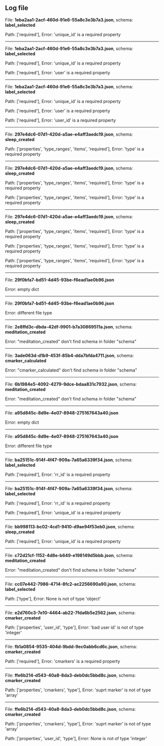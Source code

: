 **Log file**
---
File: **1eba2aa1-2acf-460d-91e6-55a8c3e3b7a3.json**, schema: **label_selected**

Path: ['required'], Error: 'unique_id' is a required property


---
File: **1eba2aa1-2acf-460d-91e6-55a8c3e3b7a3.json**, schema: **label_selected**

Path: ['required'], Error: 'unique_id' is a required property

Path: ['required'], Error: 'user' is a required property


---
File: **1eba2aa1-2acf-460d-91e6-55a8c3e3b7a3.json**, schema: **label_selected**

Path: ['required'], Error: 'unique_id' is a required property

Path: ['required'], Error: 'user' is a required property

Path: ['required'], Error: 'user_id' is a required property


---
File: **297e4dc6-07d1-420d-a5ae-e4aff3aedc19.json**, schema: **sleep_created**

Path: ['properties', 'type_ranges', 'items', 'required'], Error: 'type' is a required property


---
File: **297e4dc6-07d1-420d-a5ae-e4aff3aedc19.json**, schema: **sleep_created**

Path: ['properties', 'type_ranges', 'items', 'required'], Error: 'type' is a required property

Path: ['properties', 'type_ranges', 'items', 'required'], Error: 'type' is a required property


---
File: **297e4dc6-07d1-420d-a5ae-e4aff3aedc19.json**, schema: **sleep_created**

Path: ['properties', 'type_ranges', 'items', 'required'], Error: 'type' is a required property

Path: ['properties', 'type_ranges', 'items', 'required'], Error: 'type' is a required property

Path: ['properties', 'type_ranges', 'items', 'required'], Error: 'type' is a required property


---
File: **29f0bfa7-bd51-4d45-93be-f6ead1ae0b96.json**

Error: empty dict

---
File: **29f0bfa7-bd51-4d45-93be-f6ead1ae0b96.json**

Error: different file type


---
File: **2e8ffd3c-dbda-42df-9901-b7a30869511a.json**, schema: **meditation_created**

Error: "meditation_created" don't find schema in folder "schema"


---
File: **3ade063d-d1b9-453f-85b4-dda7bfda4711.json**, schema: **cmarker_calculated**

Error: "cmarker_calculated" don't find schema in folder "schema"


---
File: **6b1984e5-4092-4279-9dce-bdaa831c7932.json**, schema: **meditation_created**

Error: "meditation_created" don't find schema in folder "schema"


---
File: **a95d845c-8d9e-4e07-8948-275167643a40.json**

Error: empty dict

---
File: **a95d845c-8d9e-4e07-8948-275167643a40.json**

Error: different file type


---
File: **ba25151c-914f-4f47-909a-7a65a6339f34.json**, schema: **label_selected**

Path: ['required'], Error: 'rr_id' is a required property


---
File: **ba25151c-914f-4f47-909a-7a65a6339f34.json**, schema: **label_selected**

Path: ['required'], Error: 'rr_id' is a required property

Path: ['required'], Error: 'unique_id' is a required property


---
File: **bb998113-bc02-4cd1-9410-d9ae94f53eb0.json**, schema: **sleep_created**

Path: ['required'], Error: 'unique_id' is a required property


---
File: **c72d21cf-1152-4d8e-b649-e198149d5bbb.json**, schema: **meditation_created**

Error: "meditation_created" don't find schema in folder "schema"


---
File: **cc07e442-7986-4714-8fc2-ac2256690a90.json**, schema: **label_selected**

Path: ['type'], Error: None is not of type 'object'


---
File: **e2d760c3-7e10-4464-ab22-7fda6b5e2562.json**, schema: **cmarker_created**

Path: ['properties', 'user_id', 'type'], Error: 'bad user id' is not of type 'integer'


---
File: **fb1a0854-9535-404d-9bdd-9ec0abb6cd6c.json**, schema: **cmarker_created**

Path: ['required'], Error: 'cmarkers' is a required property


---
File: **ffe6b214-d543-40a8-8da3-deb0dc5bbd8c.json**, schema: **cmarker_created**

Path: ['properties', 'cmarkers', 'type'], Error: 'suprt marker' is not of type 'array'


---
File: **ffe6b214-d543-40a8-8da3-deb0dc5bbd8c.json**, schema: **cmarker_created**

Path: ['properties', 'cmarkers', 'type'], Error: 'suprt marker' is not of type 'array'

Path: ['properties', 'user_id', 'type'], Error: None is not of type 'integer'


